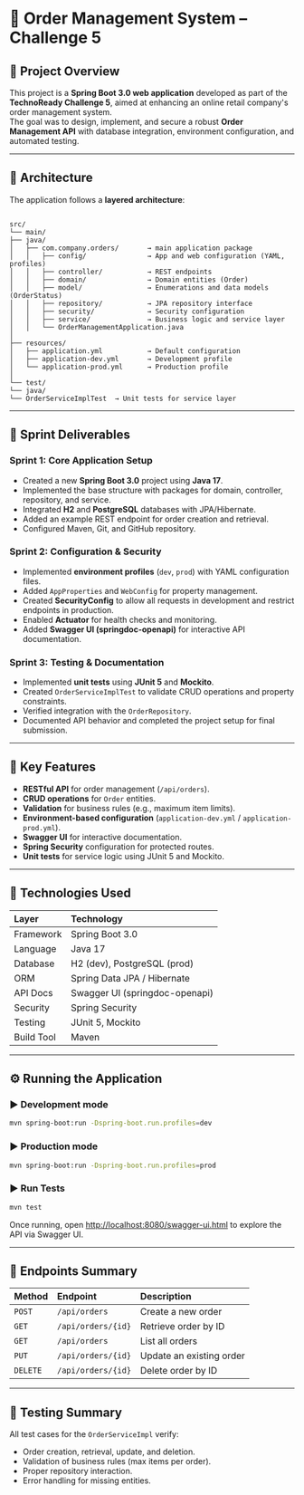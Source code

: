 # 🛒 Order Management System – Challenge 5

## 📘 Project Overview
This project is a **Spring Boot 3.0 web application** developed as part of the **TechnoReady Challenge 5**, aimed at enhancing an online retail company's order management system.  
The goal was to design, implement, and secure a robust **Order Management API** with database integration, environment configuration, and automated testing.

---

## 🧩 Architecture
The application follows a **layered architecture**:

```

src/
└── main/
├── java/
│   ├── com.company.orders/       → main application package
│   │   ├── config/               → App and web configuration (YAML, profiles)
│   │   ├── controller/           → REST endpoints
│   │   ├── domain/               → Domain entities (Order)
│   │   ├── model/                → Enumerations and data models (OrderStatus)
│   │   ├── repository/           → JPA repository interface
│   │   ├── security/             → Security configuration
│   │   ├── service/              → Business logic and service layer
│   │   └── OrderManagementApplication.java
│
├── resources/
│   ├── application.yml           → Default configuration
│   ├── application-dev.yml       → Development profile
│   └── application-prod.yml      → Production profile
│
└── test/
└── java/
└── OrderServiceImplTest  → Unit tests for service layer

````

---

## 🚀 Sprint Deliverables

### **Sprint 1: Core Application Setup**
- Created a new **Spring Boot 3.0** project using **Java 17**.
- Implemented the base structure with packages for domain, controller, repository, and service.
- Integrated **H2** and **PostgreSQL** databases with JPA/Hibernate.
- Added an example REST endpoint for order creation and retrieval.
- Configured Maven, Git, and GitHub repository.

### **Sprint 2: Configuration & Security**
- Implemented **environment profiles** (`dev`, `prod`) with YAML configuration files.  
- Added `AppProperties` and `WebConfig` for property management.  
- Created **SecurityConfig** to allow all requests in development and restrict endpoints in production.
- Enabled **Actuator** for health checks and monitoring.
- Added **Swagger UI (springdoc-openapi)** for interactive API documentation.

### **Sprint 3: Testing & Documentation**
- Implemented **unit tests** using **JUnit 5** and **Mockito**.
- Created `OrderServiceImplTest` to validate CRUD operations and property constraints.
- Verified integration with the `OrderRepository`.
- Documented API behavior and completed the project setup for final submission.

---

## 🧠 Key Features
- **RESTful API** for order management (`/api/orders`).
- **CRUD operations** for `Order` entities.
- **Validation** for business rules (e.g., maximum item limits).
- **Environment-based configuration** (`application-dev.yml` / `application-prod.yml`).
- **Swagger UI** for interactive documentation.
- **Spring Security** configuration for protected routes.
- **Unit tests** for service logic using JUnit 5 and Mockito.

---

## 🧪 Technologies Used
| Layer | Technology |
|:------|:------------|
| Framework | Spring Boot 3.0 |
| Language | Java 17 |
| Database | H2 (dev), PostgreSQL (prod) |
| ORM | Spring Data JPA / Hibernate |
| API Docs | Swagger UI (springdoc-openapi) |
| Security | Spring Security |
| Testing | JUnit 5, Mockito |
| Build Tool | Maven |

---

## ⚙️ Running the Application

### ▶️ Development mode
```bash
mvn spring-boot:run -Dspring-boot.run.profiles=dev
````

### ▶️ Production mode

```bash
mvn spring-boot:run -Dspring-boot.run.profiles=prod
```

### ▶️ Run Tests

```bash
mvn test
```

Once running, open [http://localhost:8080/swagger-ui.html](http://localhost:8080/swagger-ui.html)
to explore the API via Swagger UI.

---

## 📄 Endpoints Summary

| Method   | Endpoint           | Description              |
| :------- | :----------------- | :----------------------- |
| `POST`   | `/api/orders`      | Create a new order       |
| `GET`    | `/api/orders/{id}` | Retrieve order by ID     |
| `GET`    | `/api/orders`      | List all orders          |
| `PUT`    | `/api/orders/{id}` | Update an existing order |
| `DELETE` | `/api/orders/{id}` | Delete order by ID       |

---

## 🧰 Testing Summary

All test cases for the `OrderServiceImpl` verify:

* Order creation, retrieval, update, and deletion.
* Validation of business rules (max items per order).
* Proper repository interaction.
* Error handling for missing entities.
